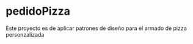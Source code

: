 # pedidoPizza
Este proyecto es de aplicar patrones de diseño para el armado de pizza personzalizada
